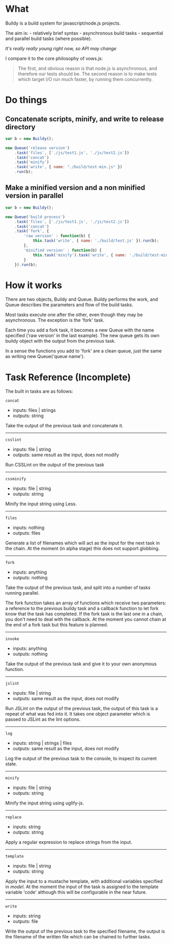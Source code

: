What
====

Buildy is a build system for javascript/node.js projects.

The aim is:
    - relatively brief syntax
    - asynchronous build tasks
    - sequential and parallel build tasks (where possible).

*It's really really young right now, so API may change*

I compare it to the core philosophy of vows.js:

> The first, and obvious reason is that node.js is asynchronous, and therefore our tests should be. 
> The second reason is to make tests which target I/O run much faster, by running them concurrently. 

Do things
=========

Concatenate scripts, minify, and write to release directory
-----------------------------------------------------------

```javascript
var b = new Buildy();

new Queue('release version')
    .task('files', ['./js/test1.js', './js/test2.js'])
    .task('concat')
    .task('minify')
    .task('write', { name: "./build/test-min.js" })
    .run(b);
```

Make a minified version and a non minified version in parallel
--------------------------------------------------------------

```javascript
var b = new Buildy();

new Queue('build process')
    .task('files', ['./js/test1.js', './js/test2.js'])
    .task('concat')
    .task('fork', {
        'raw version' : function(b) {
            this.task('write', { name: './build/test.js' }).run(b);
        },
        'minified version' : function(b) {
            this.task('minify').task('write', { name: './build/test-min.js' }).run(b);
        }
    }).run(b);
```

How it works
============

There are two objects, Buildy and Queue.
Buildy performs the work, and Queue describes the parameters and flow of the 
build tasks.

Most tasks execute one after the other, even though they may be asynchronous.
The exception is the 'fork' task.

Each time you add a fork task, it becomes a new Queue with the name specified ('raw version' 
in the last example). The new queue gets its own buildy object with the output from the previous task.

In a sense the functions you add to 'fork' are a clean queue, just the same as writing
new Queue('queue name').


Task Reference (Incomplete)
===========================

The built in tasks are as follows:

`concat`

* inputs: files | strings
* outputs: string

Take the output of the previous task and concatenate it.

***

`csslint`

* inputs: file | string
* outputs: same result as the input, does not modify

Run CSSLint on the output of the previous task

***

`cssminify`

* inputs: file | string
* outputs: string

Minify the input string using Less.

***

`files`

* inputs: nothing
* outputs: files

Generate a list of filenames which will act as the input for the next task in the chain.
At the moment (in alpha stage) this does not support globbing.

***

`fork`

* inputs: anything
* outputs: nothing

Take the output of the previous task, and split into a number of tasks running
parallel. 

The fork function takes an array of functions which receive two parameters:
a reference to the previous buildy task and a callback function to let fork know that
the task has completed. If the fork task is the last one in a chain, you don't need to
deal with the callback. At the moment you cannot chain at the end of a fork task but
this feature is planned.

***

`invoke`

* inputs: anything
* outputs: nothing

Take the output of the previous task and give it to your own anonymous function.

***

`jslint`

* inputs: file | string
* outputs: same result as the input, does not modify

Run JSLint on the output of the previous task, the output of this task
is a repeat of what was fed into it. It takes one object parameter which
is passed to JSLint as the lint options.

***

`log`

* inputs: string | strings | files
* outputs: same result as the input, does not modify

Log the output of the previous task to the console, to inspect its current state.

***

`minify`

* inputs: file | string
* outputs: string

Minify the input string using uglify-js.

***

`replace`

* inputs: string
* outputs: string

Apply a regular expression to replace strings from the input.

***

`template`

* inputs: file | string
* outputs: string

Apply the input to a mustache template, with additional variables specified in *model*.
At the moment the input of the task is assigned to the template variable 'code' although
this will be configurable in the near future.

***

`write`

* inputs: string
* outputs: file

Write the output of the previous task to the specified filename, the output
is the filename of the written file which can be chained to further tasks.